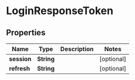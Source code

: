 

# LoginResponseToken

## Properties

Name | Type | Description | Notes
------------ | ------------- | ------------- | -------------
**session** | **String** |  |  [optional]
**refresh** | **String** |  |  [optional]



